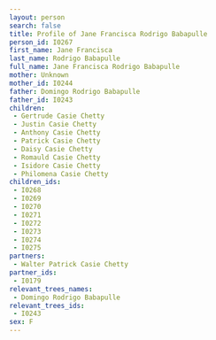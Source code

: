 ```yaml
---
layout: person
search: false
title: Profile of Jane Francisca Rodrigo Babapulle
person_id: I0267
first_name: Jane Francisca
last_name: Rodrigo Babapulle
full_name: Jane Francisca Rodrigo Babapulle
mother: Unknown
mother_id: I0244
father: Domingo Rodrigo Babapulle
father_id: I0243
children:
 - Gertrude Casie Chetty
 - Justin Casie Chetty
 - Anthony Casie Chetty
 - Patrick Casie Chetty
 - Daisy Casie Chetty
 - Romauld Casie Chetty
 - Isidore Casie Chetty
 - Philomena Casie Chetty
children_ids:
 - I0268
 - I0269
 - I0270
 - I0271
 - I0272
 - I0273
 - I0274
 - I0275
partners:
 - Walter Patrick Casie Chetty
partner_ids:
 - I0179
relevant_trees_names:
 - Domingo Rodrigo Babapulle
relevant_trees_ids:
 - I0243
sex: F
---
```



